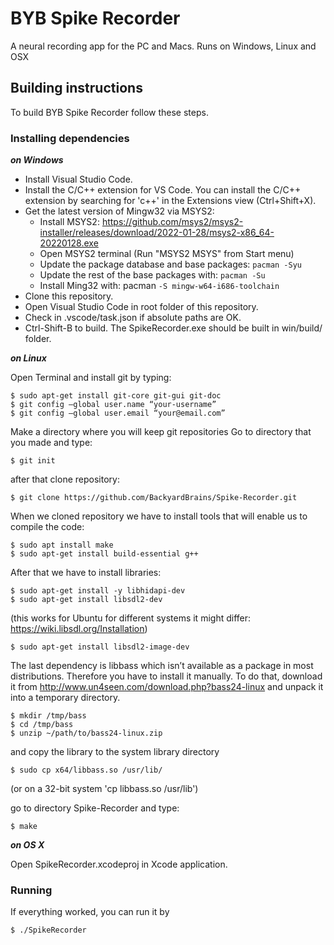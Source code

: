 BYB Spike Recorder
===================

A neural recording app for the PC and Macs.  Runs on Windows, Linux and OSX


Building instructions
------------------------

To build BYB Spike Recorder follow these steps.

### Installing dependencies

***on Windows***

- Install Visual Studio Code.
- Install the C/C++ extension for VS Code. You can install the C/C++ extension by searching for 'c++' in the Extensions view (Ctrl+Shift+X).
- Get the latest version of Mingw32 via MSYS2:
  - Install MSYS2: https://github.com/msys2/msys2-installer/releases/download/2022-01-28/msys2-x86_64-20220128.exe
  - Open MSYS2 terminal (Run "MSYS2 MSYS" from Start menu)
  - Update the package database and base packages: ```pacman -Syu```
  - Update the rest of the base packages with: ```pacman -Su```
  - Install Ming32 with: pacman ```-S mingw-w64-i686-toolchain```
- Clone this repository.
- Open Visual Studio Code in root folder of this repository.
- Check in .vscode/task.json if absolute paths are OK.
- Ctrl-Shift-B to build. The SpikeRecorder.exe should be built in win/build/ folder.

***on Linux***

Open Terminal and install git by typing:
```
$ sudo apt-get install git-core git-gui git-doc
$ git config –global user.name “your-username”
$ git config –global user.email “your@email.com”
```
Make a directory where you will keep git repositories
Go to directory that you made and type:
```
$ git init
```
after that clone repository:
```
$ git clone https://github.com/BackyardBrains/Spike-Recorder.git
```
When we cloned repository we have to install tools that will enable us to compile the code:
```
$ sudo apt install make
$ sudo apt-get install build-essential g++
```
After that we have to install libraries:
```
$ sudo apt-get install -y libhidapi-dev
$ sudo apt-get install libsdl2-dev
```
(this works for Ubuntu for different systems it might differ: https://wiki.libsdl.org/Installation)
```
$ sudo apt-get install libsdl2-image-dev
```

The last dependency is libbass which isn’t available as a package in most distributions. Therefore you have to install it manually. To do that, download it from
http://www.un4seen.com/download.php?bass24-linux
and unpack it into a temporary directory.
```
$ mkdir /tmp/bass
$ cd /tmp/bass
$ unzip ~/path/to/bass24-linux.zip
```
and copy the library to the system library directory
```
$ sudo cp x64/libbass.so /usr/lib/
```
(or on a 32-bit system 'cp libbass.so /usr/lib')

go to directory Spike-Recorder and type:
```
$ make
```


***on OS X***

Open SpikeRecorder.xcodeproj in Xcode application.


### Running

If everything worked, you can run it by

```
$ ./SpikeRecorder
```
